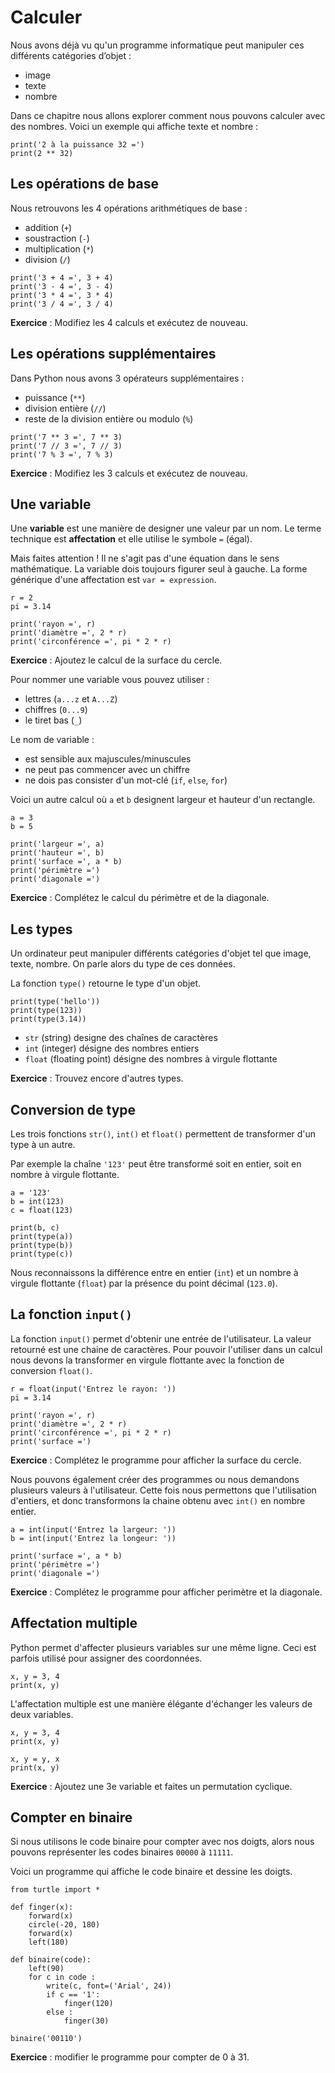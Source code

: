 # Calculer

Nous avons déjà vu qu'un programme informatique peut manipuler ces différents catégories d’objet :

- image
- texte
- nombre

Dans ce chapitre nous allons explorer comment nous pouvons calculer avec des nombres. Voici un exemple qui affiche texte et nombre :

```{codeplay}
print('2 à la puissance 32 =')
print(2 ** 32)
```

## Les opérations de base

Nous retrouvons les 4 opérations arithmétiques de base :

- addition (`+`)
- soustraction (`-`)
- multiplication (`*`)
- division (`/`)

```{codeplay}
print('3 + 4 =', 3 + 4)
print('3 - 4 =', 3 - 4)
print('3 * 4 =', 3 * 4)
print('3 / 4 =', 3 / 4)
```

**Exercice** : Modifiez les 4 calculs et exécutez de nouveau.


## Les opérations supplémentaires

Dans Python nous avons 3 opérateurs supplémentaires :

- puissance (`**`)
- division entière (`//`)
- reste de la division entière ou modulo (`%`)

```{codeplay}
print('7 ** 3 =', 7 ** 3)
print('7 // 3 =', 7 // 3)
print('7 % 3 =', 7 % 3)
```

**Exercice** : Modifiez les 3 calculs et exécutez de nouveau.

## Une variable

Une **variable** est une manière de designer une valeur par un nom. Le terme technique est **affectation** et elle utilise le symbole `=` (égal).

Mais faites attention ! Il ne s'agit pas d'une équation dans le sens mathématique. La variable dois toujours figurer seul à gauche. 
La forme générique d'une affectation est `var = expression`.
 
```{codeplay}
r = 2
pi = 3.14

print('rayon =', r)
print('diamètre =', 2 * r)
print('circonférence =', pi * 2 * r)
```
**Exercice** : Ajoutez le calcul de la surface du cercle.

Pour nommer une variable vous pouvez utiliser : 

- lettres (`a...z` et `A...Z`)
- chiffres (`0...9`)
- le tiret bas (`_`)

Le nom de variable : 
- est sensible aux majuscules/minuscules
- ne peut pas commencer avec un chiffre
- ne dois pas consister d'un mot-clé (`if`, `else`, `for`)

Voici un autre calcul où `a`  et `b` designent largeur et hauteur d'un rectangle. 

```{codeplay}
a = 3
b = 5

print('largeur =', a)
print('hauteur =', b)
print('surface =', a * b)
print('périmètre =')
print('diagonale =')
```
**Exercice** : Complétez le calcul du périmètre et de la diagonale.

## Les types

Un ordinateur peut manipuler différents catégories d'objet tel que image, texte, nombre. On parle alors du type de ces données.

La fonction `type()` retourne le type d'un objet.

```{codeplay}
print(type('hello'))
print(type(123))
print(type(3.14))
```

- `str` (string) designe des chaînes de caractères
- `int` (integer) désigne des nombres entiers
- `float` (floating point) désigne des nombres à virgule flottante

**Exercice** : Trouvez encore d'autres types.



## Conversion de type

Les trois fonctions `str()`, `int()` et `float()` permettent de transformer d'un type à un autre. 

Par exemple la chaîne `'123'` peut être transformé soit en entier, soit en nombre à virgule flottante.

```{codeplay}
a = '123'
b = int(123)
c = float(123)

print(b, c)
print(type(a))
print(type(b))
print(type(c))
```

Nous reconnaissons la différence entre en entier (`int`) et un nombre à virgule flottante (`float`) par la présence du point décimal (`123.0`).

## La fonction `input()`

La fonction `input()` permet d'obtenir une entrée de l'utilisateur. La valeur retourné est une chaine de caractères. Pour pouvoir l'utiliser dans un calcul nous devons la transformer en virgule flottante avec la fonction de conversion `float()`.

```{codeplay}
r = float(input('Entrez le rayon: '))
pi = 3.14

print('rayon =', r)
print('diamètre =', 2 * r)
print('circonférence =', pi * 2 * r)
print('surface =')
```

**Exercice** : Complétez le programme pour afficher la surface du cercle.

Nous pouvons également créer des programmes ou nous demandons plusieurs valeurs à l'utilisateur. Cette fois nous permettons que l'utilisation d'entiers, et donc transformons la chaine obtenu avec `int()` en nombre entier.

```{codeplay}
a = int(input('Entrez la largeur: '))
b = int(input('Entrez la longeur: '))

print('surface =', a * b)
print('périmètre =')
print('diagonale =')
```

**Exercice** : Complétez le programme pour afficher perimètre et la diagonale.

## Affectation multiple

Python permet d'affecter plusieurs variables sur une même ligne.
Ceci est parfois utilisé pour assigner des coordonnées.

```{codeplay}
x, y = 3, 4
print(x, y)
```

L'affectation multiple est une manière élégante d'échanger les valeurs de deux variables.

```{codeplay}
x, y = 3, 4
print(x, y)

x, y = y, x
print(x, y)
```

**Exercice** : Ajoutez une 3e variable et faites un permutation cyclique.

## Compter en binaire

Si nous utilisons le code binaire pour compter avec nos doigts, alors nous pouvons représenter les codes binaires `00000` à `11111`.

Voici un programme qui affiche le code binaire et dessine les doigts.

```{codeplay}
from turtle import *

def finger(x):
    forward(x)
    circle(-20, 180)
    forward(x)
    left(180)

def binaire(code):
    left(90)
    for c in code :
        write(c, font=('Arial', 24))
        if c == '1':
            finger(120)
        else :
            finger(30)
              
binaire('00110')
```

**Exercice** : modifier le programme pour compter de 0 à 31.